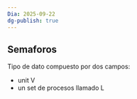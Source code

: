 ```yaml
---
Dia: 2025-09-22
dg-publish: true
---
```

## Semaforos
Tipo de dato compuesto por dos campos:
- unit V
- un set de procesos llamado L
